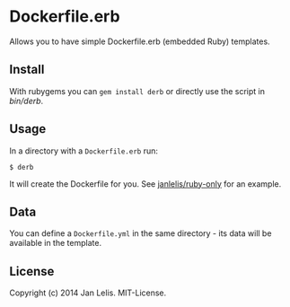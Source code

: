 # Dockerfile.erb

Allows you to have simple Dockerfile.erb (embedded Ruby) templates.


## Install

With rubygems you can `gem install derb` or directly use the script in *bin/derb*.


## Usage

In a directory with a `Dockerfile.erb` run:

    $ derb

It will create the Dockerfile for you. See [janlelis/ruby-only](https://github.com/janlelis/ruby-only) for an example.


## Data

You can define a `Dockerfile.yml` in the same directory - its data will be available in the template.


## License

Copyright (c) 2014 Jan Lelis. MIT-License.

